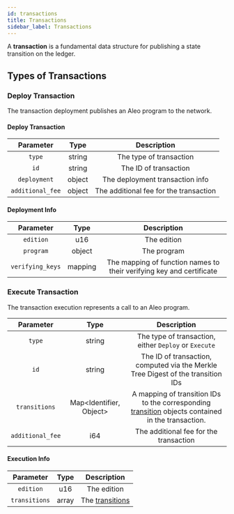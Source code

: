 ```yaml
---
id: transactions
title: Transactions
sidebar_label: Transactions
---
```


A **transaction** is a fundamental data structure for publishing a state transition on the ledger.

## Types of Transactions

### Deploy Transaction
The transaction deployment publishes an Aleo program to the network.

#### Deploy Transaction

|    Parameter     |  Type  |              Description               |
|:----------------:|:------:|:--------------------------------------:|
|      `type`      | string |        The type of transaction         |
|       `id`       | string |         The ID of transaction          |
|   `deployment`   | object |    The deployment transaction info     |
| `additional_fee` | object | The additional fee for the transaction |

#### Deployment Info

|    Parameter     |  Type   |                             Description                              |
|:----------------:|:-------:|:--------------------------------------------------------------------:|
|    `edition`     |   u16   |                             The edition                              |
|    `program`     | object  |                             The program                              |
| `verifying_keys` | mapping | The mapping of function names to their verifying key and certificate |

### Execute Transaction
The transaction execution represents a call to an Aleo program.

|    Parameter     |          Type           |                                                       Description                                                       |
|:----------------:|:-----------------------:|:-----------------------------------------------------------------------------------------------------------------------:|
|      `type`      |         string          |                                  The type of transaction, either `Deploy` or `Execute`                                  |
|       `id`       |         string          |                    The ID of transaction, computed via the Merkle Tree Digest of the transition IDs                     |
|  `transitions`   | Map<Identifier, Object> | A mapping of transition IDs to the corresponding [transition](04_transitions.md) objects contained in the transaction.  |
| `additional_fee` |           i64           |                                         The additional fee for the transaction                                          |

#### Execution Info

|   Parameter   | Type  |              Description               |
|:-------------:|:-----:|:--------------------------------------:|
|   `edition`   |  u16  |              The edition               |
| `transitions` | array | The [transitions](./04_transitions.md) |

[//]: # ()
[//]: # (An Aleo transaction is serialized in the following format:)

[//]: # ()
[//]: # (|        Parameter        |                       Type                       | Size &#40;bytes&#41; |)

[//]: # (|:-----------------------:|:------------------------------------------------:|:------------:|)

[//]: # (|   `old_serial_numbers`  |                     bytes                        |       64     |)

[//]: # (|    `new_commitments`    |                     bytes                        |       64     |)

[//]: # (|  `program_commitment`   |                     bytes                        |       32     |)

[//]: # (|    `local_data_root`    |                     bytes                        |       32     |)

[//]: # (|     `value_balance`     |                      i64                         |        8     |)

[//]: # (|       `memorandum`      |                     bytes                        |       32     |)

[//]: # (|       `network_id`      |                      u8                          |        1     |)

[//]: # (|       `signatures`      |                     bytes                        |      128     |)

[//]: # (|     `ledger_digest`     |                     bytes                        |       32     |)

[//]: # (|   `transaction_proof`   |                     bytes                        |      579     |)

[//]: # (|   `encrypted_records`   |                     bytes                        |      518     |)

[//]: # ()
[//]: # (### Old Serial Numbers)

[//]: # ()
[//]: # (```)

[//]: # ([e1bf55b44e4b6ee475e7f21996b34af0b815d9412974cd6b24979c47ee95cd8d,)

[//]: # ( e8a82df9d2e92758f50e52832a0b635718c253ce60962e993afebca9a726de91])

[//]: # (```)

[//]: # ()
[//]: # (The **old serial numbers** are the [serial numbers]&#40;06_glossary.md#record-serial-number&#41; for corresponding records)

[//]: # (that were consumed by the transaction.)

[//]: # ()
[//]: # (### New Commitments)

[//]: # ()
[//]: # (```)

[//]: # ([400dc473eff14e0be0a292ac6609963a59f5176cfdb8d840f635ec4f2db50410,)

[//]: # ( 2854be536b8ba0feafd10ae0725c1f920aec6b18740607321660b872feac4700])

[//]: # (```)

[//]: # ()
[//]: # (The **new commitments** are the [commitments]&#40;06_glossary.md#record-commitment&#41; for corresponding records that were produced by the transaction.)

[//]: # ()
[//]: # (### Program Commitment)

[//]: # ()
[//]: # (```)

[//]: # (121edc861e1730306397c895152e5b76da00d0b598ea6225b22aaf4b3741f323)

[//]: # (```)

[//]: # ()
[//]: # (The **program commitment** on the programs being used to spend the old records and the programs used to create the new records in the transaction.)

[//]: # ()
[//]: # (### Local Data Root)

[//]: # ()
[//]: # (```)

[//]: # (46cabfc26131ade4dac2b5f5893c789d8e295bdc9d5786f5e1658da91300c008)

[//]: # (```)

[//]: # ()
[//]: # (The **local data root** is a commitment of the following record data in the transaction - old records, new records, memorandum, and network ID.)

[//]: # ()
[//]: # (### Value Balance)

[//]: # ()
[//]: # (```)

[//]: # (1562500)

[//]: # (```)

[//]: # ()
[//]: # (The value balance denotes difference between input and output record values. This value effectively becomes the transaction fee for the miner. )

[//]: # (Only coinbase transactions can have a negative value balance representing Aleo credits being minted.)

[//]: # ()
[//]: # (### Memorandum)

[//]: # ()
[//]: # (```)

[//]: # (53967badcd6356eb5b384eb2f57745c380c5034a843fa500ac7f7db60f181fd3)

[//]: # (```)

[//]: # ()
[//]: # (The *transaction memorandum* is arbitrary public information associated with the transaction. This value must be unique among all transactions in the network.)

[//]: # ()
[//]: # (### Network ID)

[//]: # ()
[//]: # (```)

[//]: # (0)

[//]: # (```)

[//]: # ()
[//]: # (The **network ID** indicates the network that the transaction is included in. For convention, the mainnet network ID is `0`.)

[//]: # ()
[//]: # (### Signatures)

[//]: # ()
[//]: # (```)

[//]: # ([b6c23dc215c7ffb66a68436597bb50cf1c13b972e8a33909c8fd2fe6a859c80104d6afabbd875ae911818cf76a9a72229cf31cde036d6c33199abc39692b9700,)

[//]: # ( 5b74266ae4566ca630c0ce2df1b9bec84c788c6635a40f80e1761dc1bfb0c600f720ea0c6d5e9b8a579e6f00ad6ccfdf916b96b1189c1ff470bfb77d10513703])

[//]: # (```)

[//]: # ()
[//]: # (The [randomized signatures]&#40;06_glossary.md#randomized-signature&#41; used by the record spenders to allow for authorized delegation of transaction generation.)

[//]: # ()
[//]: # (### Ledger Digest)

[//]: # ()
[//]: # (```)

[//]: # (87e08a7f2b9d9dc829e5f43edd02e37a26bfc50cb3c9e7ce4c4d327c494a5803)

[//]: # (```)

[//]: # ()
[//]: # (The **ledger digest** is the root of a global Merkle tree that contains all record commitments from transactions on the ledger.)

[//]: # (When creating a transaction, the user must select a ledger digest that includes the record commitments for both of the old records being consumed.)

[//]: # ()
[//]: # (### Encrypted Records)

[//]: # ()
[//]: # (```)

[//]: # ([ ENCRYPTED RECORD BYTES ])

[//]: # (```)

[//]: # ()
[//]: # (The **encrypted records** are ciphertexts of the new records created by the transaction.)

[//]: # ()
[//]: # (### Transaction Proof)

[//]: # ()
[//]: # (```)

[//]: # ([ ZERO KNOWLEDGE PROOF BYTES ])

[//]: # (```)

[//]: # ()
[//]: # (The **transaction proof** is a zero-knowledge proof attesting to the validity of the transaction.)

[//]: # ()
[//]: # (## Advanced Topics)

[//]: # ()
[//]: # (### Creating Transactions)

[//]: # ()
[//]: # (The steps to create a transaction are as follows:)

[//]: # ()
[//]: # (1. Generate the serial numbers of the records being spent)

[//]: # (2. Generate the new records)

[//]: # (3. Generate the program commitment)

[//]: # (4. Generate the local data commitment)

[//]: # (5. Generate the transaction signatures)

[//]: # (6. Generate the ledger digest and [ledger membership witnesses]&#40;06_glossary.md#ledger-membership-witness&#41; for the input record commitments )

[//]: # (7. Generate the inner SNARK proof)

[//]: # (8. Generate the program SNARK proofs)

[//]: # (9. Generate the transaction proof)

[//]: # (10. Compose the transaction with the attributes above)

[//]: # ()
[//]: # ()
[//]: # (### Verifying Transactions)

[//]: # ()
[//]: # (The steps to verify a transaction are as follows:)

[//]: # ()
[//]: # (1. Verify that each serial number in `old_serial_numbers` does not already exist in the ledger.)

[//]: # (2. Verify that each commitment in `new_commitments` does not already exist in the ledger.)

[//]: # (3. Verify that the memo `memorandum` does not already exist in the ledger.)

[//]: # (4. Verify that the transaction proof `transaction_proof` verifies.)

